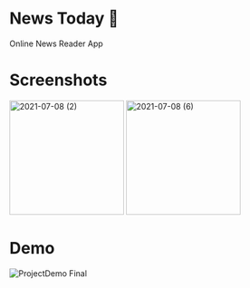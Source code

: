 # News Today 📰
Online News Reader App

# Screenshots
<img width="202" alt="2021-07-08 (2)" src="https://user-images.githubusercontent.com/69251355/124833913-7ffb4d00-df9c-11eb-8f43-f547812f1b69.png">   <img width="202" alt="2021-07-08 (6)" src="https://user-images.githubusercontent.com/69251355/124833917-825da700-df9c-11eb-8d1b-b7e5ff3a7a53.png">


# Demo
![ProjectDemo Final](https://user-images.githubusercontent.com/69251355/124832580-7c66c680-df9a-11eb-983f-809adeb13514.gif)
